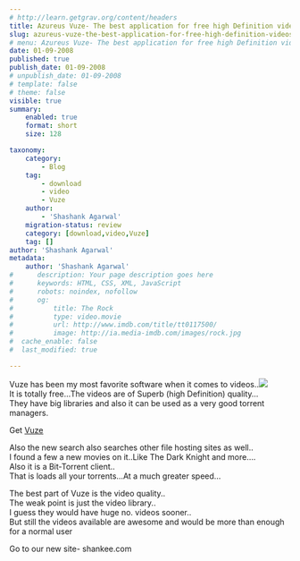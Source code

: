 ```yaml
---
# http://learn.getgrav.org/content/headers
title: Azureus Vuze- The best application for free high Definition videos.
slug: azureus-vuze-the-best-application-for-free-high-definition-videos
# menu: Azureus Vuze- The best application for free high Definition videos.
date: 01-09-2008
published: true
publish_date: 01-09-2008
# unpublish_date: 01-09-2008
# template: false
# theme: false
visible: true
summary:
    enabled: true
    format: short
    size: 128

taxonomy:
    category:
        - Blog
    tag:
        - download
        - video
        - Vuze
    author:
        - 'Shashank Agarwal'
    migration-status: review
    category: [download,video,Vuze]
    tag: []
author: 'Shashank Agarwal'
metadata:
    author: 'Shashank Agarwal'
#      description: Your page description goes here
#      keywords: HTML, CSS, XML, JavaScript
#      robots: noindex, nofollow
#      og:
#          title: The Rock
#          type: video.movie
#          url: http://www.imdb.com/title/tt0117500/
#          image: http://ia.media-imdb.com/images/rock.jpg
#  cache_enable: false
#  last_modified: true

---
```


Vuze has been my most favorite software when it comes to videos..[![](http://4.bp.blogspot.com/_V2JZuLkPrjQ/SJF9ckjOcBI/AAAAAAAACQI/GhI284luk7U/s200/vuze.jpg)](http://4.bp.blogspot.com/_V2JZuLkPrjQ/SJF9ckjOcBI/AAAAAAAACQI/GhI284luk7U/s1600-h/vuze.jpg)  
It is totally free…The videos are of Superb (high Definition) quality…  
They have big libraries and also it can be used as a very good torrent managers.

Get [Vuze](http://www.vuze.com/app)

  
Also the new search also searches other file hosting sites as well..  
I found a few a new movies on it..Like The Dark Knight and more….  
Also it is a Bit-Torrent client..  
That is loads all your torrents…At a much greater speed…

The best part of Vuze is the video quality..  
The weak point is just the video library..  
I guess they would have huge no. videos sooner..  
But still the videos available are awesome and would be more than enough for a normal user

Go to our new site- shankee.com
